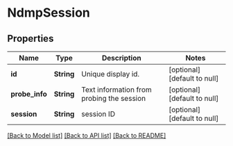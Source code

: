 # NdmpSession

## Properties
Name | Type | Description | Notes
------------ | ------------- | ------------- | -------------
**id** | **String** | Unique display id. | [optional] [default to null]
**probe_info** | **String** | Text information from probing the session | [optional] [default to null]
**session** | **String** | session ID | [optional] [default to null]

[[Back to Model list]](../README.md#documentation-for-models) [[Back to API list]](../README.md#documentation-for-api-endpoints) [[Back to README]](../README.md)


